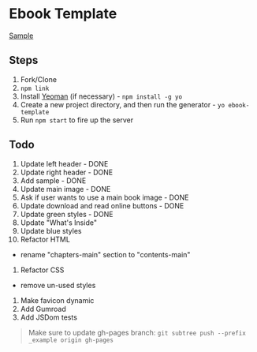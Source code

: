 # Ebook Template

[Sample](http://mherman.org/ebook-template/)

## Steps

1. Fork/Clone
1. `npm link`
1. Install [Yeoman](http://yeoman.io) (if necessary) - `npm install -g yo`
1. Create a new project directory, and then run the generator - `yo ebook-template`
1. Run `npm start` to fire up the server

## Todo

1. Update left header - DONE
1. Update right header - DONE
1. Add sample - DONE
1. Update main image - DONE
1. Ask if user wants to use a main book image - DONE
1. Update download and read online buttons - DONE
1. Update green styles - DONE
1. Update "What's Inside"
1. Update blue styles
1. Refactor HTML
  - rename "chapters-main" section to "contents-main"
1. Refactor CSS
  - remove un-used styles
1. Make favicon dynamic
1. Add Gumroad
1. Add JSDom tests

> Make sure to update gh-pages branch: `git subtree push --prefix _example origin gh-pages`
